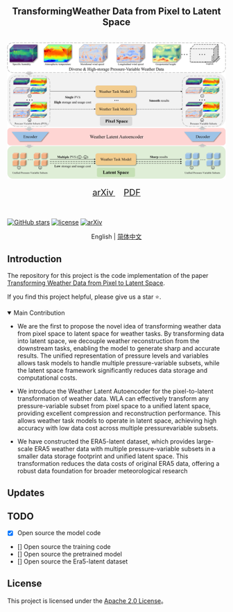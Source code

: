<div align="center">
    <h2>
        TransformingWeather Data from Pixel to Latent Space
    </h2>
</div>
<br>

<div align="center">
  <img src="resources/weather_latent_autoencoder_overview.jpg" width="800"/>
</div>
<br>
<div align="center">
  <!-- <a href="https://kychen.me/RSMamba">
    <span style="font-size: 20px; ">项目主页</span>
  </a>
       -->
  <a href="https://arxiv.org/abs/2503.06623">
    <span style="font-size: 20px; ">arXiv</span>
  </a>
      
  <a href="resources/weather_latent_autoencoder_arxiv.pdf">
    <span style="font-size: 20px; ">PDF</span>
  </a>
  <!--     
  <a href="https://huggingface.co/spaces/KyanChen/RSMamba">
    <span style="font-size: 20px; ">HFSpace</span>
  </a> -->
</div>
<br>
<br>

[![GitHub stars](https://badgen.net/github/stars/walking-shadow/Weather-Latent-Autoencoder)](https://github.com/walking-shadow/Weather-Latent-Autoencoder)
[![license](https://img.shields.io/badge/license-Apache--2.0-green)](LICENSE)
[![arXiv](https://img.shields.io/badge/arxiv-2503.06623-b31b1b.svg)](https://arxiv.org/abs/2503.06623)

<!-- [![Hugging Face Spaces](https://img.shields.io/badge/%F0%9F%A4%97%20Hugging%20Face-Spaces-blue)](https://huggingface.co/spaces/KyanChen/RSMamba) -->

<!-- <br>
<br> -->

<div align="center">

English | [简体中文](README_Chinese.md)

</div>

## Introduction

The repository for this project is the code implementation of the paper [Transforming Weather Data from Pixel to Latent Space](ARXIV).

If you find this project helpful, please give us a star ⭐️.

<details open>
<summary>Main Contribution</summary>

- We are the first to propose the novel idea of transforming
weather data from pixel space to latent space for weather
tasks. By transforming data into latent space, we decouple
weather reconstruction from the downstream tasks,
enabling the model to generate sharp and accurate results.
The unified representation of pressure levels and variables
allows task models to handle multiple pressure-variable
subsets, while the latent space framework significantly
reduces data storage and computational costs.

- We introduce the Weather Latent Autoencoder for the
pixel-to-latent transformation of weather data. WLA can
effectively transform any pressure-variable subset from
pixel space to a unified latent space, providing excellent
compression and reconstruction performance. This allows
weather task models to operate in latent space, achieving
high accuracy with low data cost across multiple pressurevariable
subsets.

- We have constructed the ERA5-latent dataset, which
provides large-scale ERA5 weather data with multiple
pressure-variable subsets in a smaller data storage footprint
and unified latent space. This transformation reduces the data costs of original ERA5 data, offering a robust
data foundation for broader meteorological research


</details>

## Updates

<!-- 🌟 **2024.03.29** Released the RS-Mamba project

🌟 **2024.03.29** Released the code of models and training framwork -->

## TODO

- [X] Open source the model code
- [] Open source the training code
- [] Open source the pretrained model
- [] Open source the Era5-latent dataset



## License

This project is licensed under the [Apache 2.0 License](LICENSE)。
